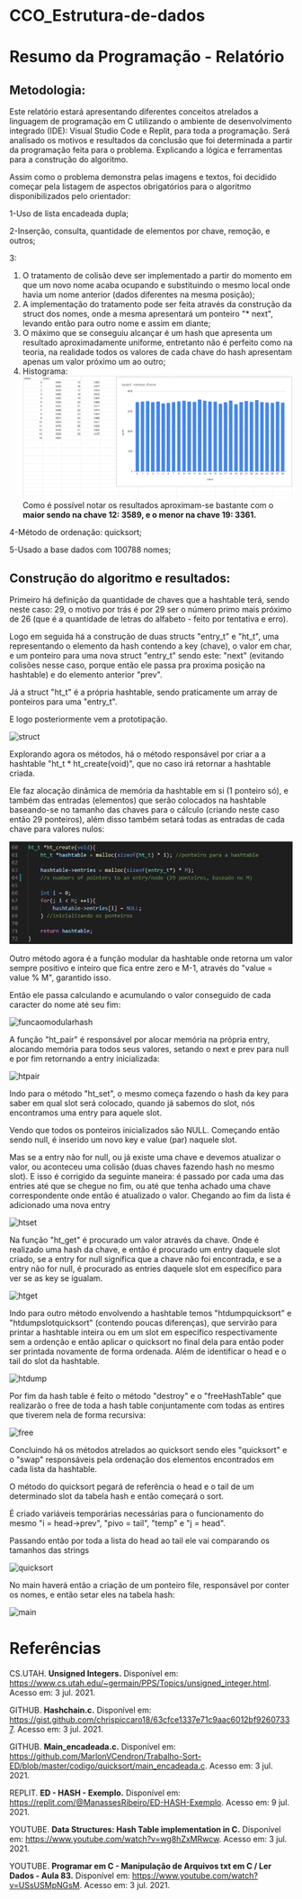 # CCO_Estrutura-de-dados
# Resumo da Programação - Relatório
## Metodologia:

Este relatório estará apresentando diferentes conceitos atrelados a linguagem de programação em C utilizando o ambiente de desenvolvimento integrado (IDE): Visual Studio Code e Replit, para toda a programação. Será analisado os motivos e resultados da conclusão que foi determinada a partir da programação feita para o problema. Explicando a lógica e ferramentas para a construção do algoritmo.

Assim como o problema demonstra pelas imagens e textos, foi decidido começar pela listagem de aspectos obrigatórios para o algoritmo disponibilizados pelo orientador:

1-Uso de lista encadeada dupla;

2-Inserção, consulta, quantidade de elementos por chave, remoção, e outros;

3:
  1. O tratamento de colisão deve ser implementado a partir do momento em que um novo nome acaba ocupando e substituindo o mesmo local onde havia um nome anterior (dados diferentes na mesma posição);
  2. A implementação do tratamento pode ser feita através da construção da struct dos nomes, onde a mesma apresentará um ponteiro "* next", levando então para outro nome e assim em diante;
  3. O máximo que se conseguiu alcançar é um hash que apresenta um resultado aproximadamente uniforme, entretanto não é perfeito como na teoria, na realidade todos os valores de cada chave do hash apresentam apenas um valor próximo um ao outro;
  4. Histograma:
![histograma](https://github.com/ArthurMS15/CCO_Estrutura-de-dados/blob/main/Histograma.png)   
Como é possível notar os resultados aproximam-se bastante com o **maior sendo na chave 12: 3589, e o menor na chave 19: 3361.**

4-Método de ordenação: quicksort;

5-Usado a base dados com 100788 nomes;

## Construção do algoritmo e resultados:

Primeiro há definição da quantidade de chaves que a hashtable terá, sendo neste caso: 29, o motivo por trás é por 29 ser o número primo mais próximo de 26 (que é a quantidade de letras do alfabeto - feito por tentativa e erro).

Logo em seguida há a construção de duas structs "entry_t" e "ht_t", uma representando o elemento da hash contendo a key (chave), o valor em char, e um ponteiro para uma nova struct "entry_t" sendo este: "next" (evitando colisões nesse caso, porque então ele passa pra proxima posição na hashtable) e do elemento anterior "prev".

Já a struct "ht_t" é a própria hashtable, sendo praticamente um array de ponteiros para uma "entry_t".

E logo posteriormente vem a prototipação.

![struct](https://user-images.githubusercontent.com/66339390/125383790-61b39980-e36e-11eb-9c2d-8b487ae5e457.png)

Explorando agora os métodos, há o método responsável por criar a a hashtable "ht_t * ht_create(void)", que no caso irá retornar a hashtable criada. 

Ele faz alocação dinâmica de memória da hashtable em si (1 ponteiro só), e também das entradas (elementos) que serão colocados na hashtable baseando-se no tamanho das chaves para o cálculo (criando neste caso então 29 ponteiros), além disso também setará todas as entradas de cada chave para valores nulos:

![htcreate](https://github.com/ArthurMS15/CCO_Estrutura-de-dados/blob/main/htcreate.png) 

Outro método agora é a função modular da hashtable onde retorna um valor sempre positivo e inteiro que fica entre zero e M-1, através do "value = value % M", garantido isso.

Então ele passa calculando e acumulando o valor conseguido de cada caracter do nome até seu fim:

![funcaomodularhash](https://user-images.githubusercontent.com/66339390/125346157-c996bf80-e32f-11eb-8f6e-3e469d98282d.png)

A função "ht_pair" é responsável por alocar memória na própria entry, alocando memória para todos seus valores, setando o next e prev para null e por fim retornando a entry inicializada:

![htpair](https://user-images.githubusercontent.com/66339390/125349055-69098180-e333-11eb-8e17-9df099330124.png)

Indo para o método "ht_set", o mesmo começa fazendo o hash da key para saber em qual slot será colocado, quando já sabemos do slot, nós encontramos uma entry para aquele slot.

Vendo que todos os ponteiros inicializados são NULL. Começando então sendo null, é inserido um novo key e value (par) naquele slot. 

Mas se a entry não for null, ou já existe uma chave e devemos atualizar o valor, ou aconteceu uma colisão (duas chaves fazendo hash no mesmo slot). E isso é corrigido da seguinte maneira: é passado por cada uma das entries até que se chegue no fim, ou até que tenha achado uma chave correspondente onde então é atualizado o valor. Chegando ao fim da lista é adicionado uma nova entry

![htset](https://user-images.githubusercontent.com/66339390/125347240-0f07bc80-e331-11eb-8569-fe43bdccebbd.png)

Na função "ht_get" é procurado um valor através da chave. Onde é realizado uma hash da chave, e então é procurado um entry daquele slot criado, se a entry for null significa que a chave não foi encontrada, e se a entry não for null, é procurado as entries daquele slot em específico para ver se as key se igualam.

![htget](https://user-images.githubusercontent.com/66339390/125349621-25634780-e334-11eb-898e-d06eb4ea8eae.png)

Indo para outro método envolvendo a hashtable temos "htdumpquicksort" e "htdumpslotquicksort" (contendo poucas diferenças), que servirão para printar a hashtable inteira ou em um slot em específico respectivamente sem a ordenção e então aplicar o quicksort no final dela para então poder ser printada novamente de forma ordenada.
Além de identificar o head e o tail do slot da hashtable.

![htdump](https://user-images.githubusercontent.com/66339390/125350766-9e16d380-e335-11eb-8d53-a60ee351bb45.png)

Por fim da hash table é feito o método "destroy" e o "freeHashTable" que realizarão o free de toda a hash table conjuntamente com todas as entires que tiverem nela de forma recursiva:

![free](https://user-images.githubusercontent.com/66339390/125351033-f3eb7b80-e335-11eb-91c6-532e7ae0495d.png)

Concluindo há os métodos atrelados ao quicksort sendo eles "quicksort" e o "swap" responsáveis pela ordenação dos elementos encontrados em cada lista da hashtable.

O método do quicksort pegará de referência o head e o tail de um determinado slot da tabela hash e então começará o sort.

É criado variáveis temporárias necessárias para o funcionamento do mesmo "i = head->prev", "pivo = tail", "temp" e "j = head".

Passando então por toda a lista do head ao tail ele vai comparando os tamanhos das strings

![quicksort](https://user-images.githubusercontent.com/66339390/125352439-a4a64a80-e337-11eb-99f5-eaf132e8e11c.png)

No main haverá então a criação de um ponteiro file, responsável por conter os nomes, e então setar eles na tabela hash:

![main](https://user-images.githubusercontent.com/66339390/125353018-65c4c480-e338-11eb-92d2-eb4bb1583fa6.png)

# Referências

CS.UTAH. **Unsigned Integers.** Disponível em: <https://www.cs.utah.edu/~germain/PPS/Topics/unsigned_integer.html>. Acesso em: 3 jul. 2021.

GITHUB. **Hashchain.c.** Disponível em: <https://gist.github.com/chrispiccaro18/63cfce1337e71c9aac6012bf92607337>. Acesso em: 3 jul. 2021.

GITHUB. **Main_encadeada.c.** Disponível em: <https://github.com/MarlonVCendron/Trabalho-Sort-ED/blob/master/codigo/quicksort/main_encadeada.c>. Acesso em: 3 jul. 2021.

REPLIT. **ED - HASH - Exemplo.** Disponível em: <https://replit.com/@ManassesRibeiro/ED-HASH-Exemplo>. Acesso em: 9 jul. 2021.

YOUTUBE. **Data Structures: Hash Table implementation in C.** Disponível em: <https://www.youtube.com/watch?v=wg8hZxMRwcw>. Acesso em: 3 jul. 2021.

YOUTUBE. **Programar em C - Manipulação de Arquivos txt em C / Ler Dados - Aula 83.** Disponível em: <https://www.youtube.com/watch?v=USsUSMpNGsM>. Acesso em: 3 jul. 2021.
